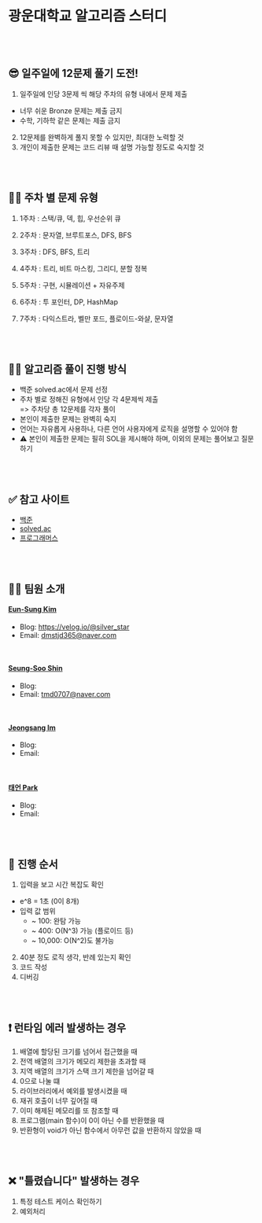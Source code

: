 # 광운대학교 알고리즘 스터디

<br/>
<br/>

## 😎 일주일에 12문제 풀기 도전!
1. 일주일에 인당 3문제 씩 해당 주차의 유형 내에서 문제 제출

-   너무 쉬운 Bronze 문제는 제출 금지
-   수학, 기하학 같은 문제는 제출 금지

2. 12문제를 완벽하게 풀지 못할 수 있지만, 최대한 노력할 것
3. 개인이 제출한 문제는 코드 리뷰 때 설명 가능할 정도로 숙지할 것

<br/>
<br/>

## 👨‍💻 주차 별 문제 유형
1. 1주차 : 스택/큐, 덱, 힙, 우선순위 큐

2. 2주차 : 문자열, 브루트포스, DFS, BFS

3. 3주차 : DFS, BFS, 트리

4. 4주차 : 트리, 비트 마스킹, 그리디, 분할 정복

5. 5주차 : 구현, 시뮬레이션 + 자유주제

6. 6주차 : 투 포인터, DP, HashMap

7. 7주차 : 다익스트라, 벨만 포드, 플로이드-와샬, 문자열

<br/>
<br/>

## 👨‍🏫 알고리즘 풀이 진행 방식
-   백준 solved.ac에서 문제 선정
-   주차 별로 정해진 유형에서 인당 각 4문제씩 제출
    <br/>
    => 주차당 총 12문제를 각자 풀이
-   본인이 제출한 문제는 완벽히 숙지
-   언어는 자유롭게 사용하나, 다른 언어 사용자에게 로직을 설명할 수 있어야 함
-   ⚠️ 본인이 제출한 문제는 필히 SOL을 제시해야 하며, 이외의 문제는 풀어보고 질문하기

<br/>
<br/>

## ✅ 참고 사이트
-   [백준](https://www.acmicpc.net/)
-   [solved.ac](https://solved.ac/)
-   [프로그래머스](https://programmers.co.kr/learn/challenges)

<br/>
<br/>

## 👨‍🎓 팀원 소개
#### [Eun-Sung Kim](https://github.com/KimSilverStar)

-   Blog: https://velog.io/@silver_star
-   Email: dmstjd365@naver.com

<br/>

#### [Seung-Soo Shin](https://github.com/GoojungMyeon)

-   Blog:
-   Email: tmd0707@naver.com

<br/>

#### [Jeongsang Im](https://github.com/Oneul1213)

-   Blog: 
-   Email: 

<br/>

#### [태언 Park](https://github.com/)

-   Blog: 
-   Email: 

<br/>
<br/>

## 🚩 진행 순서
1. 입력을 보고 시간 복잡도 확인

-   e^8 = 1초 (0이 8개)
-   입력 값 범위
    -   ~ 100: 완탐 가능
    -   ~ 400: O(N^3) 가능 (플로이드 등)
    -   ~ 10,000: O(N^2)도 불가능

2. 40분 정도 로직 생각, 반례 있는지 확인
3. 코드 작성
4. 디버깅

<br/>
<br/>

## ❗ 런타임 에러 발생하는 경우
1. 배열에 할당된 크기를 넘어서 접근했을 때
2. 전역 배열의 크기가 메모리 제한을 초과할 때
3. 지역 배열의 크기가 스택 크기 제한을 넘어갈 때
4. 0으로 나눌 떄
5. 라이브러리에서 예외를 발생시켰을 때
6. 재귀 호출이 너무 깊어질 때
7. 이미 해제된 메모리를 또 참조할 때
8. 프로그램(main 함수)이 0이 아닌 수를 반환했을 때
9. 반환형이 void가 아닌 함수에서 아무런 값을 반환하지 않았을 때

<br/>
<br/>

## ❌ "틀렸습니다" 발생하는 경우
1. 특정 테스트 케이스 확인하기
2. 예외처리
